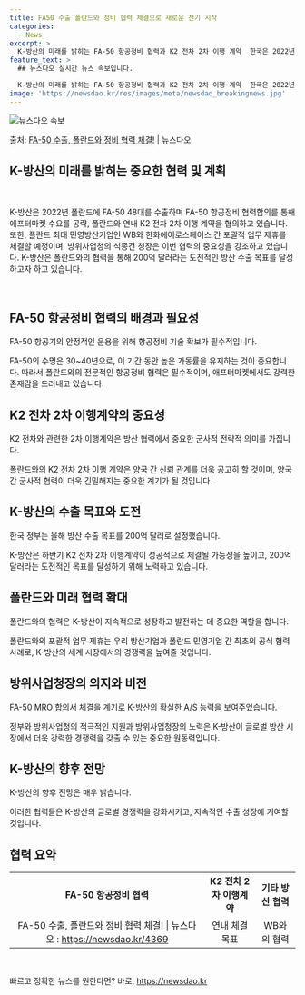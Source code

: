 ```yaml
---
title: FA50 수출 폴란드와 정비 협력 체결으로 새로운 전기 시작
categories:
  - News
excerpt: >
  K-방산의 미래를 밝히는 FA-50 항공정비 협력과 K2 전차 2차 이행 계약  한국은 2022년 폴란드에 …
feature_text: >
  ## 뉴스다오 실시간 뉴스 속보입니다.

  K-방산의 미래를 밝히는 FA-50 항공정비 협력과 K2 전차 2차 이행 계약  한국은 2022년 폴란드에 …
image: 'https://newsdao.kr/res/images/meta/newsdao_breakingnews.jpg'
---
```


![뉴스다오 속보](https://newsdao.kr/res/images/meta/newsdao_breakingnews.jpg)

<p>출처: <a href="https://newsdao.kr/4369" rel="dofollow">FA-50 수출, 폴란드와 정비 협력 체결!</a> | 뉴스다오</p>

<h2 data-ke-size="size26">K-방산의 미래를 밝히는 중요한 협력 및 계획</h2>
<p data-ke-size="size16">&nbsp;</p>
K-방산은 2022년 폴란드에 FA-50 48대를 수출하며 FA-50 항공정비 협력합의를 통해 애프터마켓 수요를 공략, 폴란드와 연내 K2 전차 2차 이행 계약을 협의하고 있습니다. 또한, 폴란드 최대 민영방산기업인 WB와 한화에어로스페이스 간 포괄적 업무 제휴를 체결할 예정이며, 방위사업청의 석종건 청장은 이번 협력의 중요성을 강조하고 있습니다. K-방산은 폴란드와의 협력을 통해 200억 달러라는 도전적인 방산 수출 목표를 달성하고자 하고 있습니다.
<p data-ke-size="size16">&nbsp;</p>

<h2 data-ke-size="size26">FA-50 항공정비 협력의 배경과 필요성</h2>
<p data-ke-size="size16">FA-50 항공기의 안정적인 운용을 위해 항공정비 기술 확보가 필수적입니다.</p>
FA-50의 수명은 30~40년으로, 이 기간 동안 높은 가동률을 유지하는 것이 중요합니다. 따라서 폴란드와의 전문적인 항공정비 협력은 필수적이며, 애프터마켓에서도 강력한 존재감을 드러내고 있습니다.

<h2 data-ke-size="size26">K2 전차 2차 이행계약의 중요성</h2>
<p data-ke-size="size16">K2 전차와 관련한 2차 이행계약은 방산 협력에서 중요한 군사적 전략적 의미를 가집니다.</p>
폴란드와의 K2 전차 2차 이행 계약은 양국 간 신뢰 관계를 더욱 공고히 할 것이며, 양국 간 군사적 협력이 더욱 긴밀해지는 중요한 계기가 될 것입니다.

<h2 data-ke-size="size26">K-방산의 수출 목표와 도전</h2>
<p data-ke-size="size16">한국 정부는 올해 방산 수출 목표를 200억 달러로 설정했습니다.</p>
K-방산은 하반기 K2 전차 2차 이행계약이 성공적으로 체결될 가능성을 높이고, 200억 달러라는 도전적인 목표를 달성하기 위해 노력하고 있습니다.

<h2 data-ke-size="size26">폴란드와 미래 협력 확대</h2>
<p data-ke-size="size16">폴란드와의 협력은 K-방산이 지속적으로 성장하고 발전하는 데 중요한 역할을 합니다.</p>
폴란드와의 포괄적 업무 제휴는 우리 방산기업과 폴란드 민영기업 간 최초의 공식 협력 사례로, K-방산의 세계 시장에서의 경쟁력을 높여줄 것입니다.

<h2 data-ke-size="size26">방위사업청장의 의지와 비전</h2>
<p data-ke-size="size16">FA-50 MRO 합의서 체결을 계기로 K-방산의 확실한 A/S 능력을 보여주었습니다.</p>
정부와 방위사업청의 적극적인 지원과 방위사업청장의 노력은 K-방산이 글로벌 방산 시장에서 더욱 강력한 경쟁력을 갖출 수 있는 중요한 원동력입니다.

<h2 data-ke-size="size26">K-방산의 향후 전망</h2>
<p data-ke-size="size16">K-방산의 향후 전망은 매우 밝습니다.</p>
이러한 협력들은 K-방산의 글로벌 경쟁력을 강화시키고, 지속적인 수출 성장에 기여할 것입니다.

<h2 data-ke-size="size26">협력 요약</h2>
<table>
   <tbody>
      <tr>
         <td style="text-align: center; height: 17px;"><b>FA-50 항공정비 협력</b></td>
         <td style="text-align: center; height: 17px;"><b>K2 전차 2차 이행계약</b></td>
         <td style="text-align: center; height: 17px;"><b>기타 방산 협력</b></td>
      </tr>
      <tr>
         <td style="text-align: center; height: 17px;">FA-50 수출, 폴란드와 정비 협력 체결! | 뉴스다오 : <a href="https://newsdao.kr/4369">https://newsdao.kr/4369</a></td>
         <td style="text-align: center; height: 17px;">연내 체결 목표</td>
         <td style="text-align: center; height: 17px;">WB와의 협력</td>
      </tr>
   </tbody>
</table>
<p data-ke-size="size16">&nbsp;</p> 

빠르고 정확한 뉴스를 원한다면? 바로, <a href="https://newsdao.kr" rel="dofollow">https://newsdao.kr</a>


